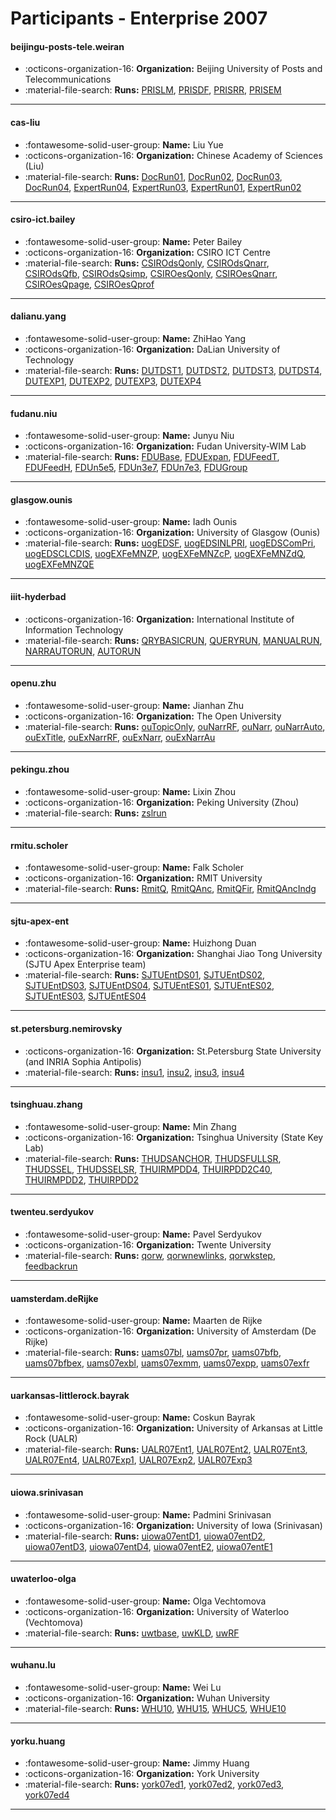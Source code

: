 # Participants - Enterprise 2007 

#### beijingu-posts-tele.weiran
 - :octicons-organization-16: **Organization:** Beijing University of Posts and Telecommunications
 - :material-file-search: **Runs:** [PRISLM](./runs.md#prislm), [PRISDF](./runs.md#prisdf), [PRISRR](./runs.md#prisrr), [PRISEM](./runs.md#prisem)

---
#### cas-liu
 - :fontawesome-solid-user-group: **Name:** Liu Yue
 - :octicons-organization-16: **Organization:** Chinese Academy of Sciences (Liu)
 - :material-file-search: **Runs:** [DocRun01](./runs.md#docrun01), [DocRun02](./runs.md#docrun02), [DocRun03](./runs.md#docrun03), [DocRun04](./runs.md#docrun04), [ExpertRun04](./runs.md#expertrun04), [ExpertRun03](./runs.md#expertrun03), [ExpertRun01](./runs.md#expertrun01), [ExpertRun02](./runs.md#expertrun02)

---
#### csiro-ict.bailey
 - :fontawesome-solid-user-group: **Name:** Peter Bailey
 - :octicons-organization-16: **Organization:** CSIRO ICT Centre
 - :material-file-search: **Runs:** [CSIROdsQonly](./runs.md#csirodsqonly), [CSIROdsQnarr](./runs.md#csirodsqnarr), [CSIROdsQfb](./runs.md#csirodsqfb), [CSIROdsQsimp](./runs.md#csirodsqsimp), [CSIROesQonly](./runs.md#csiroesqonly), [CSIROesQnarr](./runs.md#csiroesqnarr), [CSIROesQpage](./runs.md#csiroesqpage), [CSIROesQprof](./runs.md#csiroesqprof)

---
#### dalianu.yang
 - :fontawesome-solid-user-group: **Name:** ZhiHao Yang
 - :octicons-organization-16: **Organization:** DaLian University of Technology
 - :material-file-search: **Runs:** [DUTDST1](./runs.md#dutdst1), [DUTDST2](./runs.md#dutdst2), [DUTDST3](./runs.md#dutdst3), [DUTDST4](./runs.md#dutdst4), [DUTEXP1](./runs.md#dutexp1), [DUTEXP2](./runs.md#dutexp2), [DUTEXP3](./runs.md#dutexp3), [DUTEXP4](./runs.md#dutexp4)

---
#### fudanu.niu
 - :fontawesome-solid-user-group: **Name:** Junyu Niu
 - :octicons-organization-16: **Organization:** Fudan University-WIM Lab
 - :material-file-search: **Runs:** [FDUBase](./runs.md#fdubase), [FDUExpan](./runs.md#fduexpan), [FDUFeedT](./runs.md#fdufeedt), [FDUFeedH](./runs.md#fdufeedh), [FDUn5e5](./runs.md#fdun5e5), [FDUn3e7](./runs.md#fdun3e7), [FDUn7e3](./runs.md#fdun7e3), [FDUGroup](./runs.md#fdugroup)

---
#### glasgow.ounis
 - :fontawesome-solid-user-group: **Name:** Iadh Ounis
 - :octicons-organization-16: **Organization:** University of Glasgow (Ounis)
 - :material-file-search: **Runs:** [uogEDSF](./runs.md#uogedsf), [uogEDSINLPRI](./runs.md#uogedsinlpri), [uogEDSComPri](./runs.md#uogedscompri), [uogEDSCLCDIS](./runs.md#uogedsclcdis), [uogEXFeMNZP](./runs.md#uogexfemnzp), [uogEXFeMNZcP](./runs.md#uogexfemnzcp), [uogEXFeMNZdQ](./runs.md#uogexfemnzdq), [uogEXFeMNZQE](./runs.md#uogexfemnzqe)

---
#### iiit-hyderbad
 - :octicons-organization-16: **Organization:** International Institute of Information Technology
 - :material-file-search: **Runs:** [QRYBASICRUN](./runs.md#qrybasicrun), [QUERYRUN](./runs.md#queryrun), [MANUALRUN](./runs.md#manualrun), [NARRAUTORUN](./runs.md#narrautorun), [AUTORUN](./runs.md#autorun)

---
#### openu.zhu
 - :fontawesome-solid-user-group: **Name:** Jianhan Zhu
 - :octicons-organization-16: **Organization:** The Open University
 - :material-file-search: **Runs:** [ouTopicOnly](./runs.md#outopiconly), [ouNarrRF](./runs.md#ounarrrf), [ouNarr](./runs.md#ounarr), [ouNarrAuto](./runs.md#ounarrauto), [ouExTitle](./runs.md#ouextitle), [ouExNarrRF](./runs.md#ouexnarrrf), [ouExNarr](./runs.md#ouexnarr), [ouExNarrAu](./runs.md#ouexnarrau)

---
#### pekingu.zhou
 - :fontawesome-solid-user-group: **Name:** Lixin Zhou
 - :octicons-organization-16: **Organization:** Peking University (Zhou)
 - :material-file-search: **Runs:** [zslrun](./runs.md#zslrun)

---
#### rmitu.scholer
 - :fontawesome-solid-user-group: **Name:** Falk Scholer
 - :octicons-organization-16: **Organization:** RMIT University
 - :material-file-search: **Runs:** [RmitQ](./runs.md#rmitq), [RmitQAnc](./runs.md#rmitqanc), [RmitQFir](./runs.md#rmitqfir), [RmitQAncIndg](./runs.md#rmitqancindg)

---
#### sjtu-apex-ent
 - :fontawesome-solid-user-group: **Name:** Huizhong Duan
 - :octicons-organization-16: **Organization:** Shanghai Jiao Tong University (SJTU Apex Enterprise team)
 - :material-file-search: **Runs:** [SJTUEntDS01](./runs.md#sjtuentds01), [SJTUEntDS02](./runs.md#sjtuentds02), [SJTUEntDS03](./runs.md#sjtuentds03), [SJTUEntDS04](./runs.md#sjtuentds04), [SJTUEntES01](./runs.md#sjtuentes01), [SJTUEntES02](./runs.md#sjtuentes02), [SJTUEntES03](./runs.md#sjtuentes03), [SJTUEntES04](./runs.md#sjtuentes04)

---
#### st.petersburg.nemirovsky
 - :octicons-organization-16: **Organization:** St.Petersburg State University (and INRIA Sophia Antipolis)
 - :material-file-search: **Runs:** [insu1](./runs.md#insu1), [insu2](./runs.md#insu2), [insu3](./runs.md#insu3), [insu4](./runs.md#insu4)

---
#### tsinghuau.zhang
 - :fontawesome-solid-user-group: **Name:** Min Zhang
 - :octicons-organization-16: **Organization:** Tsinghua University (State Key Lab)
 - :material-file-search: **Runs:** [THUDSANCHOR](./runs.md#thudsanchor), [THUDSFULLSR](./runs.md#thudsfullsr), [THUDSSEL](./runs.md#thudssel), [THUDSSELSR](./runs.md#thudsselsr), [THUIRMPDD4](./runs.md#thuirmpdd4), [THUIRPDD2C40](./runs.md#thuirpdd2c40), [THUIRMPDD2](./runs.md#thuirmpdd2), [THUIRPDD2](./runs.md#thuirpdd2)

---
#### twenteu.serdyukov
 - :fontawesome-solid-user-group: **Name:** Pavel Serdyukov
 - :octicons-organization-16: **Organization:** Twente University
 - :material-file-search: **Runs:** [qorw](./runs.md#qorw), [qorwnewlinks](./runs.md#qorwnewlinks), [qorwkstep](./runs.md#qorwkstep), [feedbackrun](./runs.md#feedbackrun)

---
#### uamsterdam.deRijke
 - :fontawesome-solid-user-group: **Name:** Maarten de Rijke
 - :octicons-organization-16: **Organization:** University of Amsterdam (De Rijke)
 - :material-file-search: **Runs:** [uams07bl](./runs.md#uams07bl), [uams07pr](./runs.md#uams07pr), [uams07bfb](./runs.md#uams07bfb), [uams07bfbex](./runs.md#uams07bfbex), [uams07exbl](./runs.md#uams07exbl), [uams07exmm](./runs.md#uams07exmm), [uams07expp](./runs.md#uams07expp), [uams07exfr](./runs.md#uams07exfr)

---
#### uarkansas-littlerock.bayrak
 - :fontawesome-solid-user-group: **Name:** Coskun Bayrak
 - :octicons-organization-16: **Organization:** University of Arkansas at Little Rock (UALR)
 - :material-file-search: **Runs:** [UALR07Ent1](./runs.md#ualr07ent1), [UALR07Ent2](./runs.md#ualr07ent2), [UALR07Ent3](./runs.md#ualr07ent3), [UALR07Ent4](./runs.md#ualr07ent4), [UALR07Exp1](./runs.md#ualr07exp1), [UALR07Exp2](./runs.md#ualr07exp2), [UALR07Exp3](./runs.md#ualr07exp3)

---
#### uiowa.srinivasan
 - :fontawesome-solid-user-group: **Name:** Padmini Srinivasan
 - :octicons-organization-16: **Organization:** University of Iowa (Srinivasan)
 - :material-file-search: **Runs:** [uiowa07entD1](./runs.md#uiowa07entd1), [uiowa07entD2](./runs.md#uiowa07entd2), [uiowa07entD3](./runs.md#uiowa07entd3), [uiowa07entD4](./runs.md#uiowa07entd4), [uiowa07entE2](./runs.md#uiowa07ente2), [uiowa07entE1](./runs.md#uiowa07ente1)

---
#### uwaterloo-olga
 - :fontawesome-solid-user-group: **Name:** Olga Vechtomova
 - :octicons-organization-16: **Organization:** University of Waterloo (Vechtomova)
 - :material-file-search: **Runs:** [uwtbase](./runs.md#uwtbase), [uwKLD](./runs.md#uwkld), [uwRF](./runs.md#uwrf)

---
#### wuhanu.lu
 - :fontawesome-solid-user-group: **Name:** Wei Lu
 - :octicons-organization-16: **Organization:** Wuhan University
 - :material-file-search: **Runs:** [WHU10](./runs.md#whu10), [WHU15](./runs.md#whu15), [WHUC5](./runs.md#whuc5), [WHUE10](./runs.md#whue10)

---
#### yorku.huang
 - :fontawesome-solid-user-group: **Name:** Jimmy Huang
 - :octicons-organization-16: **Organization:** York University
 - :material-file-search: **Runs:** [york07ed1](./runs.md#york07ed1), [york07ed2](./runs.md#york07ed2), [york07ed3](./runs.md#york07ed3), [york07ed4](./runs.md#york07ed4)

---
